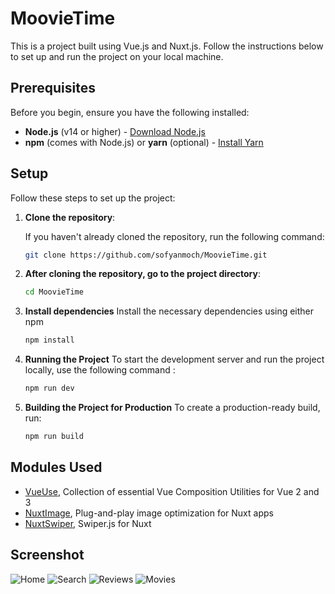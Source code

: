 # MoovieTime

This is a project built using Vue.js and Nuxt.js. Follow the instructions below to set up and run the project on your local machine.

## Prerequisites

Before you begin, ensure you have the following installed:

- **Node.js** (v14 or higher) - [Download Node.js](https://nodejs.org/)
- **npm** (comes with Node.js) or **yarn** (optional) - [Install Yarn](https://yarnpkg.com/)

## Setup

Follow these steps to set up the project:

1. **Clone the repository**:

   If you haven't already cloned the repository, run the following command:

   ```bash
   git clone https://github.com/sofyanmoch/MoovieTime.git

2. **After cloning the repository, go to the project directory**:
    ```bash
    cd MoovieTime

3. **Install dependencies**
    Install the necessary dependencies using either npm
    ```bash
    npm install

4. **Running the Project**
    To start the development server and run the project locally, use the following command :
    ```bash
    npm run dev

5. **Building the Project for Production**
    To create a production-ready build, run:
    ```bash
    npm run build

## Modules Used
- [VueUse](https://github.com/vueuse/vueuse), Collection of essential Vue Composition Utilities for Vue 2 and 3
- [NuxtImage](https://image.nuxt.com/), Plug-and-play image optimization for Nuxt apps
- [NuxtSwiper](https://github.com/cpreston321/nuxt-swiper), Swiper.js for Nuxt

## Screenshot
![Home](image.png)
![Search](image-3.png)
![Reviews](image-1.png)
![Movies](image-2.png)